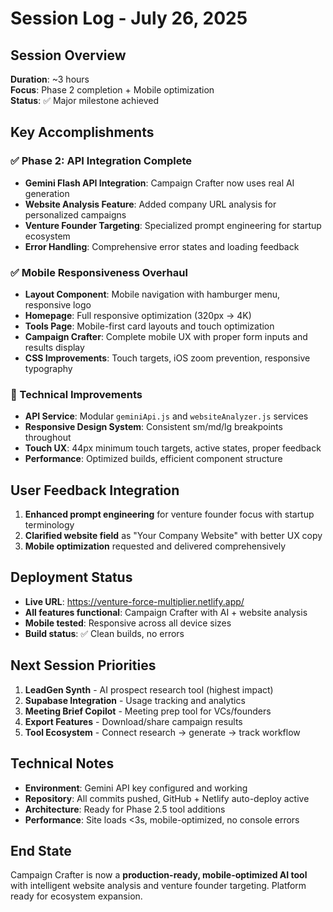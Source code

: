 # Session Log - July 26, 2025

## Session Overview
**Duration**: ~3 hours  
**Focus**: Phase 2 completion + Mobile optimization  
**Status**: ✅ Major milestone achieved

## Key Accomplishments

### ✅ Phase 2: API Integration Complete
- **Gemini Flash API Integration**: Campaign Crafter now uses real AI generation
- **Website Analysis Feature**: Added company URL analysis for personalized campaigns
- **Venture Founder Targeting**: Specialized prompt engineering for startup ecosystem
- **Error Handling**: Comprehensive error states and loading feedback

### ✅ Mobile Responsiveness Overhaul
- **Layout Component**: Mobile navigation with hamburger menu, responsive logo
- **Homepage**: Full responsive optimization (320px → 4K)
- **Tools Page**: Mobile-first card layouts and touch optimization
- **Campaign Crafter**: Complete mobile UX with proper form inputs and results display
- **CSS Improvements**: Touch targets, iOS zoom prevention, responsive typography

### 🔧 Technical Improvements
- **API Service**: Modular `geminiApi.js` and `websiteAnalyzer.js` services
- **Responsive Design System**: Consistent sm/md/lg breakpoints throughout
- **Touch UX**: 44px minimum touch targets, active states, proper feedback
- **Performance**: Optimized builds, efficient component structure

## User Feedback Integration
1. **Enhanced prompt engineering** for venture founder focus with startup terminology
2. **Clarified website field** as "Your Company Website" with better UX copy
3. **Mobile optimization** requested and delivered comprehensively

## Deployment Status
- **Live URL**: https://venture-force-multiplier.netlify.app/
- **All features functional**: Campaign Crafter with AI + website analysis
- **Mobile tested**: Responsive across all device sizes
- **Build status**: ✅ Clean builds, no errors

## Next Session Priorities
1. **LeadGen Synth** - AI prospect research tool (highest impact)
2. **Supabase Integration** - Usage tracking and analytics  
3. **Meeting Brief Copilot** - Meeting prep tool for VCs/founders
4. **Export Features** - Download/share campaign results
5. **Tool Ecosystem** - Connect research → generate → track workflow

## Technical Notes
- **Environment**: Gemini API key configured and working
- **Repository**: All commits pushed, GitHub + Netlify auto-deploy active
- **Architecture**: Ready for Phase 2.5 tool additions
- **Performance**: Site loads <3s, mobile-optimized, no console errors

## End State
Campaign Crafter is now a **production-ready, mobile-optimized AI tool** with intelligent website analysis and venture founder targeting. Platform ready for ecosystem expansion.